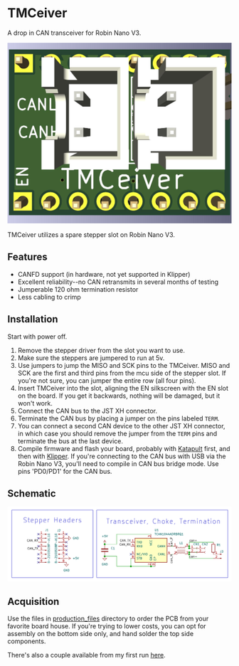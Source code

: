 # TMCeiver

A drop in CAN transceiver for Robin Nano V3. 

![TMCeiver](images/z+.jpg)

TMCeiver utilizes a spare stepper slot on Robin Nano V3. 

## Features
- CANFD support (in hardware, not yet supported in Klipper)
- Excellent reliability--no CAN retransmits in several months of testing
- Jumperable 120 ohm termination resistor
- Less cabling to crimp

## Installation

Start with power off.

1. Remove the stepper driver from the slot you want to use.
2. Make sure the steppers are jumpered to run at 5v.
3. Use jumpers to jump the MISO and SCK pins to the TMCeiver. MISO and SCK are the first and third pins from the mcu side of the stepper slot. If you're not sure, you can jumper the entire row (all four pins). 
4. Insert TMCeiver into the slot, aligning the EN silkscreen with the EN slot on the board. If you get it backwards, nothing will be damaged, but it won't work.
5. Connect the CAN bus to the JST XH connector. 
6. Terminate the CAN bus by placing a jumper on the pins labeled `TERM`.
7. You can connect a second CAN device to the other JST XH connector, in which case you should remove the jumper from the `TERM` pins and terminate the bus at the last device.
8. Compile firmware and flash your board, probably with [Katapult](https://github.com/arksine/katapult) first, and then with [Klipper](https://github.com/klipper3d/klipper). If you're connecting to the CAN bus with USB via the Robin Nano V3, you'll need to compile in CAN bus bridge mode. Use pins 'PD0/PD1' for the CAN bus.

## Schematic

![Schematic](images/schematic.svg)

## Acquisition

Use the files in [production_files](jlcpcb/production_files/) directory to order the PCB from your favorite board house. If you're trying to lower costs, you can opt for assembly on the bottom side only, and hand solder the top side components.

There's also a couple available from my first run [here](https://octule.etsy.com).